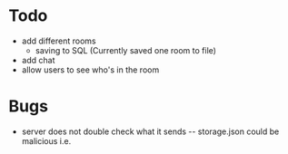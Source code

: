 # Todo
- add different rooms
    - saving to SQL (Currently saved one room to file)
- add chat
- allow users to see who's in the room

# Bugs
- server does not double check what it sends -- storage.json could be malicious i.e.